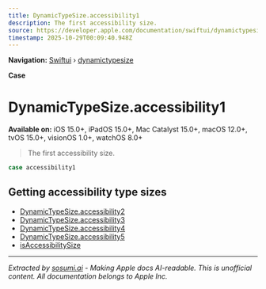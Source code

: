 ```yaml
---
title: DynamicTypeSize.accessibility1
description: The first accessibility size.
source: https://developer.apple.com/documentation/swiftui/dynamictypesize/accessibility1
timestamp: 2025-10-29T00:09:40.948Z
---
```


**Navigation:** [Swiftui](/documentation/swiftui) › [dynamictypesize](/documentation/swiftui/dynamictypesize)

**Case**

# DynamicTypeSize.accessibility1

**Available on:** iOS 15.0+, iPadOS 15.0+, Mac Catalyst 15.0+, macOS 12.0+, tvOS 15.0+, visionOS 1.0+, watchOS 8.0+

> The first accessibility size.

```swift
case accessibility1
```

## Getting accessibility type sizes

- [DynamicTypeSize.accessibility2](/documentation/swiftui/dynamictypesize/accessibility2)
- [DynamicTypeSize.accessibility3](/documentation/swiftui/dynamictypesize/accessibility3)
- [DynamicTypeSize.accessibility4](/documentation/swiftui/dynamictypesize/accessibility4)
- [DynamicTypeSize.accessibility5](/documentation/swiftui/dynamictypesize/accessibility5)
- [isAccessibilitySize](/documentation/swiftui/dynamictypesize/isaccessibilitysize)

---

*Extracted by [sosumi.ai](https://sosumi.ai) - Making Apple docs AI-readable.*
*This is unofficial content. All documentation belongs to Apple Inc.*
